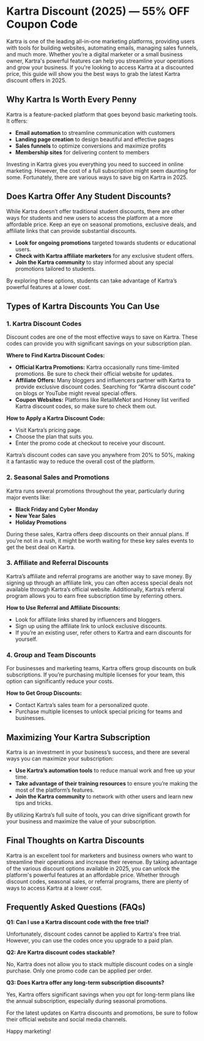 # **Kartra Discount (2025) — 55% OFF Coupon Code**

Kartra is one of the leading all-in-one marketing platforms, providing users with tools for building websites, automating emails, managing sales funnels, and much more. Whether you’re a digital marketer or a small business owner, Kartra's powerful features can help you streamline your operations and grow your business. If you're looking to access Kartra at a discounted price, this guide will show you the best ways to grab the latest Kartra discount offers in 2025.

## **Why Kartra Is Worth Every Penny**

Kartra is a feature-packed platform that goes beyond basic marketing tools. It offers:

- **Email automation** to streamline communication with customers
- **Landing page creation** to design beautiful and effective pages
- **Sales funnels** to optimize conversions and maximize profits
- **Membership sites** for delivering content to members

Investing in Kartra gives you everything you need to succeed in online marketing. However, the cost of a full subscription might seem daunting for some. Fortunately, there are various ways to save big on Kartra in 2025.

## **Does Kartra Offer Any Student Discounts?**

While Kartra doesn’t offer traditional student discounts, there are other ways for students and new users to access the platform at a more affordable price. Keep an eye on seasonal promotions, exclusive deals, and affiliate links that can provide substantial discounts.

- **Look for ongoing promotions** targeted towards students or educational users.
- **Check with Kartra affiliate marketers** for any exclusive student offers.
- **Join the Kartra community** to stay informed about any special promotions tailored to students.

By exploring these options, students can take advantage of Kartra’s powerful features at a lower cost.

## **Types of Kartra Discounts You Can Use**

### 1. **Kartra Discount Codes**

Discount codes are one of the most effective ways to save on Kartra. These codes can provide you with significant savings on your subscription plan.

**Where to Find Kartra Discount Codes:**

- **Official Kartra Promotions:** Kartra occasionally runs time-limited promotions. Be sure to check their official website for updates.
- **Affiliate Offers:** Many bloggers and influencers partner with Kartra to provide exclusive discount codes. Searching for “Kartra discount code” on blogs or YouTube might reveal special offers.
- **Coupon Websites:** Platforms like RetailMeNot and Honey list verified Kartra discount codes, so make sure to check them out.

**How to Apply a Kartra Discount Code:**

- Visit Kartra’s pricing page.
- Choose the plan that suits you.
- Enter the promo code at checkout to receive your discount.

Kartra’s discount codes can save you anywhere from 20% to 50%, making it a fantastic way to reduce the overall cost of the platform.

### 2. **Seasonal Sales and Promotions**

Kartra runs several promotions throughout the year, particularly during major events like:

- **Black Friday and Cyber Monday**
- **New Year Sales**
- **Holiday Promotions**

During these sales, Kartra offers deep discounts on their annual plans. If you're not in a rush, it might be worth waiting for these key sales events to get the best deal on Kartra.

### 3. **Affiliate and Referral Discounts**

Kartra’s affiliate and referral programs are another way to save money. By signing up through an affiliate link, you can often access special deals not available through Kartra’s official website. Additionally, Kartra’s referral program allows you to earn free subscription time by referring others.

**How to Use Referral and Affiliate Discounts:**

- Look for affiliate links shared by influencers and bloggers.
- Sign up using the affiliate link to unlock exclusive discounts.
- If you’re an existing user, refer others to Kartra and earn discounts for yourself.

### 4. **Group and Team Discounts**

For businesses and marketing teams, Kartra offers group discounts on bulk subscriptions. If you’re purchasing multiple licenses for your team, this option can significantly reduce your costs.

**How to Get Group Discounts:**

- Contact Kartra’s sales team for a personalized quote.
- Purchase multiple licenses to unlock special pricing for teams and businesses.

## **Maximizing Your Kartra Subscription**

Kartra is an investment in your business’s success, and there are several ways you can maximize your subscription:

- **Use Kartra’s automation tools** to reduce manual work and free up your time.
- **Take advantage of their training resources** to ensure you’re making the most of the platform’s features.
- **Join the Kartra community** to network with other users and learn new tips and tricks.

By utilizing Kartra’s full suite of tools, you can drive significant growth for your business and maximize the value of your subscription.

## **Final Thoughts on Kartra Discounts**

Kartra is an excellent tool for marketers and business owners who want to streamline their operations and increase their revenue. By taking advantage of the various discount options available in 2025, you can unlock the platform's powerful features at an affordable price. Whether through discount codes, seasonal sales, or referral programs, there are plenty of ways to access Kartra at a lower cost.

## **Frequently Asked Questions (FAQs)**

**Q1: Can I use a Kartra discount code with the free trial?**

Unfortunately, discount codes cannot be applied to Kartra's free trial. However, you can use the codes once you upgrade to a paid plan.

**Q2: Are Kartra discount codes stackable?**

No, Kartra does not allow you to stack multiple discount codes on a single purchase. Only one promo code can be applied per order.

**Q3: Does Kartra offer any long-term subscription discounts?**

Yes, Kartra offers significant savings when you opt for long-term plans like the annual subscription, especially during seasonal promotions.

For the latest updates on Kartra discounts and promotions, be sure to follow their official website and social media channels.

Happy marketing!
